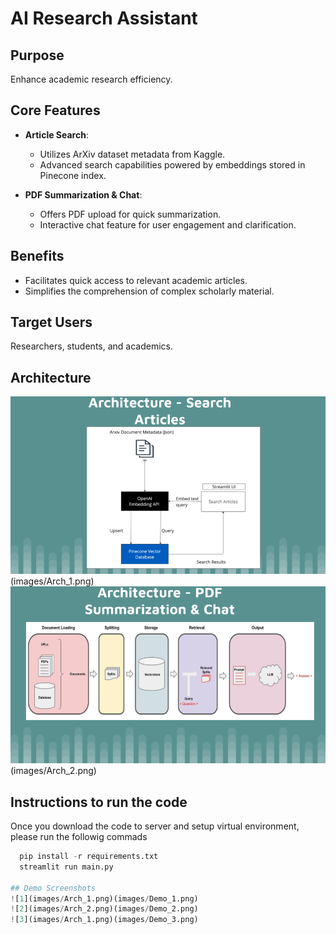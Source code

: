 # AI Research Assistant

## Purpose
Enhance academic research efficiency.

## Core Features

- **Article Search**: 
  - Utilizes ArXiv dataset metadata from Kaggle.
  - Advanced search capabilities powered by embeddings stored in Pinecone index.

- **PDF Summarization & Chat**: 
  - Offers PDF upload for quick summarization.
  - Interactive chat feature for user engagement and clarification.

## Benefits

- Facilitates quick access to relevant academic articles.
- Simplifies the comprehension of complex scholarly material.

## Target Users

Researchers, students, and academics.

## Architecture 


![Project Architecture 1](images/Arch_1.png)(images/Arch_1.png)
![Project Architecture 2](images/Arch_2.png)(images/Arch_2.png)

## Instructions to run the code

Once you download the code to server and setup virtual environment, please run the followig commads

```python
  pip install -r requirements.txt
  streamlit run main.py

## Demo Screenshots
![1](images/Arch_1.png)(images/Demo_1.png)
![2](images/Arch_2.png)(images/Demo_2.png)
![3](images/Arch_1.png)(images/Demo_3.png)


